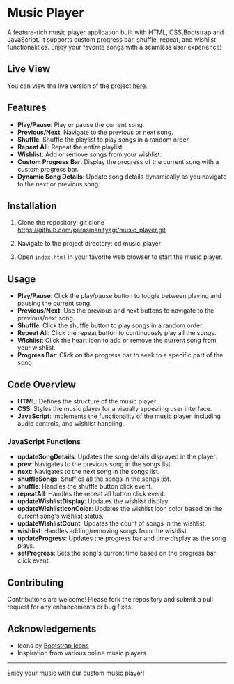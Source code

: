 # Music Player

A feature-rich music player application built with HTML, CSS,Bootstrap and JavaScript. It supports custom progress bar, shuffle, repeat, and wishlist functionalities. Enjoy your favorite songs with a seamless user experience!

## Live View

You can view the live version of the project [here](https://music-player-custom.netlify.app/).


## Features

- **Play/Pause**: Play or pause the current song.
- **Previous/Next**: Navigate to the previous or next song.
- **Shuffle**: Shuffle the playlist to play songs in a random order.
- **Repeat All**: Repeat the entire playlist.
- **Wishlist**: Add or remove songs from your wishlist.
- **Custom Progress Bar**: Display the progress of the current song with a custom progress bar.
- **Dynamic Song Details**: Update song details dynamically as you navigate to the next or previous song.

## Installation

1. Clone the repository:
    git clone https://github.com/parasmanityagi/music_player.git
    
2. Navigate to the project directory:
    cd music_player
    
3. Open `index.html` in your favorite web browser to start the music player.

## Usage

- **Play/Pause**: Click the play/pause button to toggle between playing and pausing the current song.
- **Previous/Next**: Use the previous and next buttons to navigate to the previous/next song.
- **Shuffle**: Click the shuffle button to play songs in a random order.
- **Repeat All**: Click the repeat button to continuously play all the songs.
- **Wishlist**: Click the heart icon to add or remove the current song from your wishlist.
- **Progress Bar**: Click on the progress bar to seek to a specific part of the song.

## Code Overview

- **HTML**: Defines the structure of the music player.
- **CSS**: Styles the music player for a visually appealing user interface.
- **JavaScript**: Implements the functionality of the music player, including audio controls,  and wishlist handling.

### JavaScript Functions

- **updateSongDetails**: Updates the song details displayed in the player.
- **prev**: Navigates to the previous song in the songs list.
- **next**: Navigates to the next song in the songs list.
- **shuffleSongs**: Shuffles all the songs in the songs list.
- **shuffle**: Handles the shuffle button click event.
- **repeatAll**: Handles the repeat all button click event.
- **updateWishlistDisplay**: Updates the wishlist display.
- **updateWishlistIconColor**: Updates the wishlist icon color based on the current song's wishlist status.
- **updateWishlistCount**: Updates the count of songs in the wishlist.
- **wishlist**: Handles adding/removing songs from the wishlist.
- **updateProgress**: Updates the progress bar and time display as the song plays.
- **setProgress**: Sets the song's current time based on the progress bar click event.

## Contributing

Contributions are welcome! Please fork the repository and submit a pull request for any enhancements or bug fixes.


## Acknowledgements

- Icons by [Bootstrap Icons](https://icons.getbootstrap.com/)
- Inspiration from various online music players

---

Enjoy your music with our custom music player!
